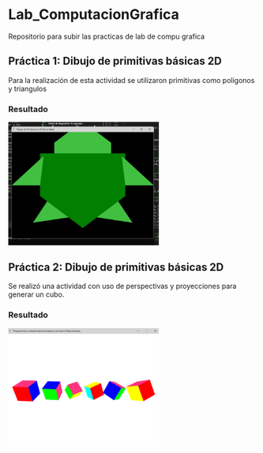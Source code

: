 # Lab_ComputacionGrafica
 Repositorio para subir las practicas de lab de compu grafica

## Práctica 1: Dibujo de primitivas básicas 2D
Para la realización de esta actividad se utilizaron primitivas como poligonos y triangulos
### Resultado
<img width="305px" src="img\exampleturtlecolored.jpg"></img>

## Práctica 2: Dibujo de primitivas básicas 2D
Se realizó una actividad con uso de perspectivas y proyecciones para generar un cubo.
### Resultado
<img width="305px" src="img\pract2exm.png"></img>